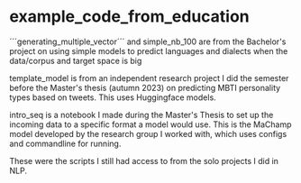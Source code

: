 # example_code_from_education

´´´generating_multiple_vector´´´ and simple_nb_100 are from the Bachelor's project on using simple models to predict languages and dialects when the data/corpus and target space is big

template_model is from an independent research project I did the semester before the Master's thesis (autumn 2023) on predicting MBTI personality types based on tweets. This uses Huggingface models.

intro_seq is a notebook I made during the Master's Thesis to set up the incoming data to a specific format a model would use. This is the MaChamp model developed by the research group I worked with, which uses configs and commandline for running.


These were the scripts I still had access to from the solo projects I did in NLP.
